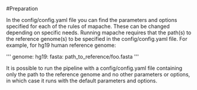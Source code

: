 #Preparation

In the config/config.yaml file you can find the parameters and options specified for each of the rules of mapache. These can be changed depending on specific needs. 
Running mapache requires that the path(s) to the reference genome(s) to be specified in the config/config.yaml file. For example, for hg19 human reference genome: 

'''
genome: 
  hg19: 
    fasta: path_to_reference/foo.fasta
'''

It is possible to run the pipeline with a config/config.yaml file containing only the path to the reference genome and no other parameters or options, in which case it runs with the default parameters and options.  


